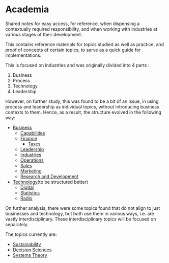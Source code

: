 # Academia

Shared notes for easy access, for reference, when dispensing a contextually required responsibility, and when working with industries at various stages of their development.

This contains reference materials for topics studied as well as practice, and proof of concepts of certain topics, to serve as a quick guide for implementations.


This is focused on industries and was originally divided into 4 parts :

1. Business
2. Process
3. Technology
4. Leadership

However, on further study, this was found to be a bit of an issue, in using process and leadership as individual topics, without introducing business contexts to them. Hence, as a result, the structure evolved in the following way:

- [Business](/business/index.md)
	- [Capabilities](/business/capability/index.md)
	- [Finance](/business/finance/index.md)
		- [Taxes](/business/finance/taxes/index.md)
	- [Leadership](/business/leadership/index.md)
	- [Industries](/business/industries/index.md)
	- [Operations](/business/operations/index.md)
	- [Sales](/business/sales/index.md)
	- [Marketing](/business/marketing/index.md)
	- [Research and Development](/business/research_and_development/index.md)
- [Technology](/technology/index.md)(to be structured better)
	- [Digital](/technology/digital/index.md)
	- [Statistics](/technology/statistics/index.md)
	- [Radio](/technology/radio/index.md)


On further analysis, there were some topics found that do not align to just businesses and technology, but both use them in various ways, i.e. are vastly interdisciplinary. These interdisciplinary topics will be focused on separately.

The topics currently are:

- [Sustainability](./sustainability/index.md)
- [Decision Sciences](./decision_science/index.md)
- [Systems Theory](./systems/index.md)